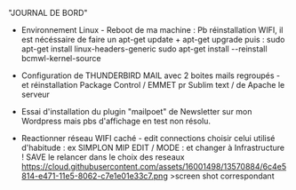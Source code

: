 "JOURNAL DE BORD" 

- Environnement Linux - 
Reboot de ma machine :
Pb réinstallation WIFI, il est nécéssaire de faire un apt-get update + apt-get upgrade
puis :
sudo apt-get install linux-headers-generic
sudo apt-get install --reinstall bcmwl-kernel-source

- Configuration de THUNDERBIRD MAIL avec 2 boites mails regroupés - 
et réinstallation Package Control / EMMET pr Sublim text / de Apache le serveur

- Essai d'installation du plugin "mailpoet" de Newsletter sur mon Wordpress
mais pbs d'affichage en test non résolu.

- Reactionner réseau WIFI caché -
edit connections
choisir celui utilisé d'habitude : ex SIMPLON MIP
EDIT / MODE : et changer à Infrastructure ! SAVE
le relancer dans le choix des reseaux 
https://cloud.githubusercontent.com/assets/16001498/13570884/6c4e5814-e471-11e5-8062-c7e1e01e33c7.png >screen shot correspondant
